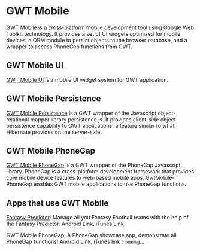 GWT Mobile
============

GWT Mobile is a cross-platform mobile development tool using Google Web Toolkit technology. It provides a set of UI widgets optimized for mobile devices, a ORM module to persist objects to the browser database, and a wrapper to access PhoneGap functions from GWT.

GWT Mobile UI
-------------

[GWT Mobile UI](http://github.com/dennisjzh/GwtMobile-UI) is a mobile UI widget system for GWT application.

GWT Mobile Persistence
---------------------

[GWT Mobile Persistence](http://github.com/dennisjzh/GwtMobile-Persistence) is a GWT wrapper of the Javascript object-relational mapper library persistence.js. It provides client-side object persistence capability to GWT applications, a feature similar to what Hibernate provides on the server-side.

GWT Mobile PhoneGap
------------------

[GWT Mobile PhoneGap](http://github.com/dennisjzh/GwtMobile-PhoneGap) is a GWT wrapper of the PhoneGap Javascript library. PhoneGap is a cross-platform development framework that provides core mobile device features to web-based mobile apps. GwtMobile-PhoneGap enables GWT mobile applications to use PhoneGap functions.

Apps that use GWT Mobile
------------------------

[Fantasy Predictor](http://www.touchonmobile.com): Manage all you Fantasy Football teams with the help of the Fantasy Predictor. 
[Android Link](http://market.android.com/details?id=com.TouchOnMobile.FantasyPredictor), [iTunes Link](http://itunes.apple.com/us/app/fantasy-predictor/id405605997)

GWT Mobile PhoneGap: A PhoneGap showcase app, demonstrate all PhoneGap functions!
[Android Link](http://market.android.com/details?id=com.gwtmobile.phonegap), iTunes link coming... 


